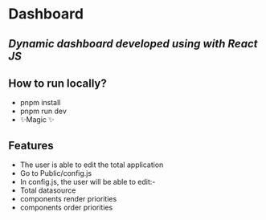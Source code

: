 # Dashboard
## _Dynamic dashboard developed using with React JS_


## How to run locally?
- pnpm install
- pnpm run dev
- ✨Magic ✨

## Features

- The user is able to edit the total application
- Go to Public/config.js
- In config.js, the user will be able to edit:-
- Total datasource
- components render priorities
- components order priorities
